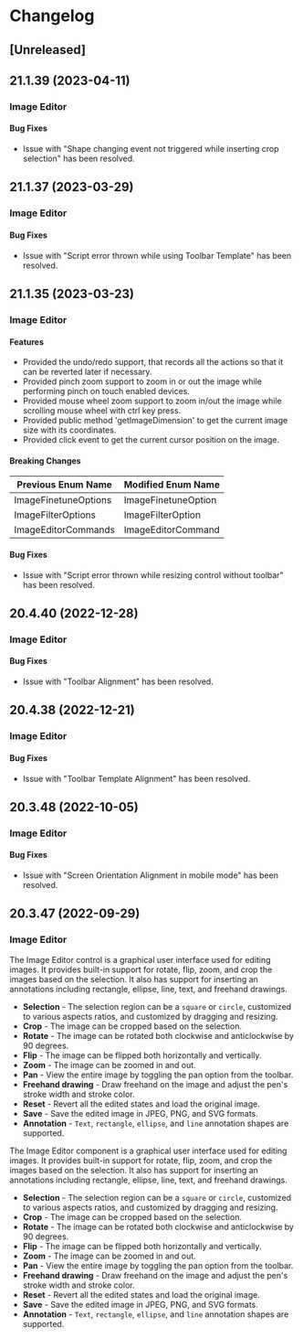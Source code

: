# Changelog

## [Unreleased]

## 21.1.39 (2023-04-11)

### Image Editor

#### Bug Fixes

- Issue with "Shape changing event not triggered while inserting crop selection" has been resolved.

## 21.1.37 (2023-03-29)

### Image Editor

#### Bug Fixes

- Issue with "Script error thrown while using Toolbar Template" has been resolved.

## 21.1.35 (2023-03-23)

### Image Editor

#### Features

- Provided the undo/redo support, that records all the actions so that it can be reverted later if necessary.
- Provided pinch zoom support to zoom in or out the image while performing pinch on touch enabled devices.
- Provided mouse wheel zoom support to zoom in/out the image while scrolling mouse wheel with ctrl key press.
- Provided public method 'getImageDimension' to get the current image size with its coordinates.
- Provided click event to get the current cursor position on the image.

#### Breaking Changes

| Previous Enum Name | Modified Enum Name | 
|---|---|
| ImageFinetuneOptions | ImageFinetuneOption | 
| ImageFilterOptions | ImageFilterOption | 
| ImageEditorCommands | ImageEditorCommand | 

#### Bug Fixes

- Issue with "Script error thrown while resizing control without toolbar" has been resolved.

## 20.4.40 (2022-12-28)

### Image Editor

#### Bug Fixes

- Issue with "Toolbar Alignment" has been resolved.

## 20.4.38 (2022-12-21)

### Image Editor

#### Bug Fixes

- Issue with "Toolbar Template Alignment" has been resolved.

## 20.3.48 (2022-10-05)

### Image Editor

#### Bug Fixes

- Issue with "Screen Orientation Alignment in mobile mode" has been resolved.

## 20.3.47 (2022-09-29)

### Image Editor

The Image Editor control is a graphical user interface used for editing images. It provides built-in support for rotate, flip, zoom, and crop the images based on the selection. It also has support for inserting an annotations including rectangle, ellipse, line, text, and freehand drawings.


- **Selection** - The selection region can be a `square` or `circle`, customized to various aspects ratios, and customized by dragging and resizing.
- **Crop** - The image can be cropped based on the selection.
- **Rotate** - The image can be rotated both clockwise and anticlockwise by 90 degrees.
- **Flip** - The image can be flipped both horizontally and vertically.
- **Zoom** - The image can be zoomed in and out.
- **Pan** - View the entire image by toggling the pan option from the toolbar.
- **Freehand drawing** - Draw freehand on the image and adjust the pen's stroke width and stroke color.
- **Reset** - Revert all the edited states and load the original image.
- **Save** - Save the edited image in JPEG, PNG, and SVG formats.
- **Annotation** - `Text`, `rectangle`, `ellipse`, and `line` annotation shapes are supported.


The Image Editor component is a graphical user interface used for editing images. It provides built-in support for rotate, flip, zoom, and crop the images based on the selection. It also has support for inserting an annotations including rectangle, ellipse, line, text, and freehand drawings.


- **Selection** - The selection region can be a `square` or `circle`, customized to various aspects ratios, and customized by dragging and resizing.
- **Crop** - The image can be cropped based on the selection.
- **Rotate** - The image can be rotated both clockwise and anticlockwise by 90 degrees.
- **Flip** - The image can be flipped both horizontally and vertically.
- **Zoom** - The image can be zoomed in and out.
- **Pan** - View the entire image by toggling the pan option from the toolbar.
- **Freehand drawing** - Draw freehand on the image and adjust the pen's stroke width and stroke color.
- **Reset** - Revert all the edited states and load the original image.
- **Save** - Save the edited image in JPEG, PNG, and SVG formats.
- **Annotation** - `Text`, `rectangle`, `ellipse`, and `line` annotation shapes are supported.


